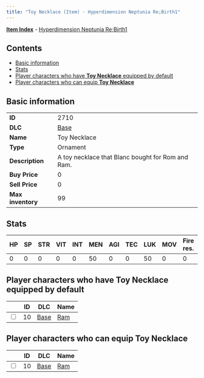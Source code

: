 ```yaml
---
title: "Toy Necklace (Item) - Hyperdimension Neptunia Re;Birth1"
---
```


[**Item Index**](/neptunia/rb1/item/index.html) - [Hyperdimension Neptunia Re;Birth1](/neptunia/rb1)

## Contents

- [Basic information](#basic-information)
- [Stats](#stats)
- [Player characters who have **Toy Necklace** equipped by default](#player-characters-who-have-toy-necklace-equipped-by-default)
- [Player characters who can equip **Toy Necklace**](#player-characters-who-can-equip-toy-necklace)

## Basic information

|   |   |
| -- | -- |
| **ID** | 2710 |
| **DLC** | [Base](/neptunia/rb1/dlc/1-base.html) |
| **Name** | Toy Necklace |
| **Type** | Ornament |
| **Description** | A toy necklace that Blanc bought for Rom and Ram. |
| **Buy Price** | 0 |
| **Sell Price** | 0 |
| **Max inventory** | 99 |


## Stats

| HP | SP | STR | VIT | INT | MEN | AGI | TEC | LUK | MOV | Fire res. | Ice res. | Wind res. | Lightning res. |
| -- | -- | --- | --- | --- | --- | --- | --- | --- | --- | --------- | -------- | --------- | -------------- |
| 0 | 0 | 0 | 0 | 0 | 50 | 0 | 0 | 50 | 0 | 0 | 0 | 0 | 0 |


## Player characters who have **Toy Necklace** equipped by default

|    | ID | DLC | Name |
| -- | -- | --- | ---- |
| <input type="checkbox" id="rb1-player-1-10" class="trackbox" /> | 10 | [Base](/neptunia/rb1/dlc/1-base.html) | [Ram](/neptunia/rb1/player/1-10-ram.html) |


## Player characters who can equip **Toy Necklace**

|    | ID | DLC | Name |
| -- | -- | --- | ---- |
| <input type="checkbox" id="rb1-player-1-10" class="trackbox" /> | 10 | [Base](/neptunia/rb1/dlc/1-base.html) | [Ram](/neptunia/rb1/player/1-10-ram.html) |
